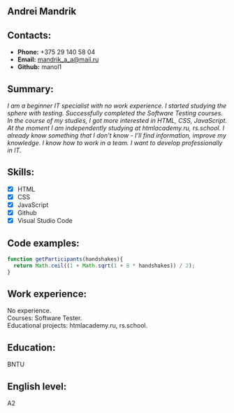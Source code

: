 ## Andrei Mandrik
## Contacts:
* **Phone:** +375 29 140 58 04
* **Email:** mandrik_a_a@mail.ru
* **Github:** manol1
## Summary:
*I am a beginner IT specialist with no work experience. I started studying the sphere with testing. Successfully completed the Software Testing courses. In the course of my studies, I got more interested in HTML, CSS, JavaScript. At the moment I am independently studying at htmlacademy.ru, rs.school. I already know something that I don’t know - I’ll find information, improve my knowledge. I know how to work in a team. I want to develop professionally in IT.*
## Skills:
- [x] HTML
- [x] CSS
- [x] JavaScript
- [x] Github
- [x] Visual Studio Code
## Code examples:
```javascript
function getParticipants(handshakes){
  return Math.ceil((1 + Math.sqrt(1 + 8 * handshakes)) / 2);
}
```
## Work experience:
No experience.<br>
Courses: Software Tester.<br>
Educational projects: htmlacademy.ru, rs.school.
## Education: 
BNTU
## English level:
A2
